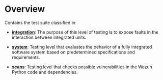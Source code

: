 # Overview

Contains the test suite classified in:

- **[integration](integration#integration-tests)**: The purpose of this level of testing is to expose faults in the
interaction between integrated units.

- **[system](system)**: Testing level that evaluates the behavior of a fully integrated software system based on
predetermined specifications and requirements.

- **[scans](scans)**: Testing level that checks possible vulnerabilities in the Wazuh Python code and dependencies.
